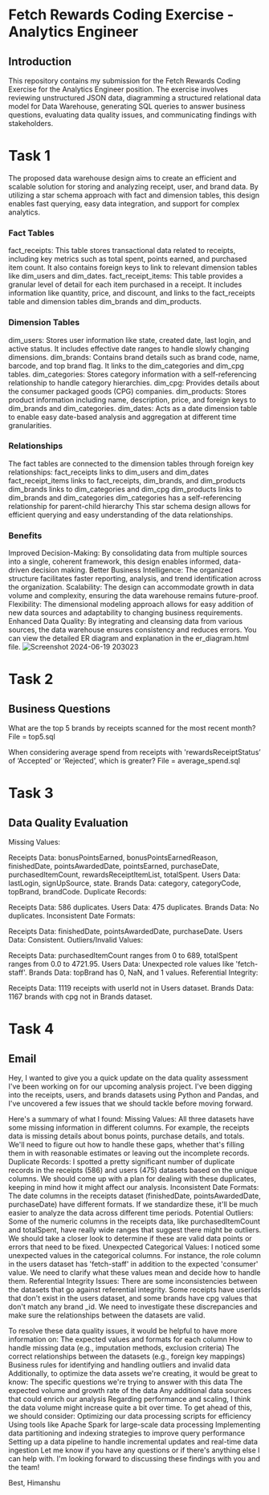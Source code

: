# Fetch Rewards Coding Exercise - Analytics Engineer

## Introduction
This repository contains my submission for the Fetch Rewards Coding Exercise for the Analytics Engineer position. The exercise involves reviewing unstructured JSON data, diagramming a structured relational data model for Data Warehouse, generating SQL queries to answer business questions, evaluating data quality issues, and communicating findings with stakeholders.



# Task 1

The proposed data warehouse design aims to create an efficient and scalable solution for storing and analyzing receipt, user, and brand data. By utilizing a star schema approach with fact and dimension tables, 
this design enables fast querying, easy data integration, and support for complex analytics.
### Fact Tables
fact_receipts: This table stores transactional data related to receipts, including key metrics such as total spent, points earned, and purchased item count. It also contains foreign keys to link to relevant dimension tables like dim_users and dim_dates.
fact_receipt_items: This table provides a granular level of detail for each item purchased in a receipt. It includes information like quantity, price, and discount, and links to the fact_receipts table and dimension tables dim_brands and dim_products.
### Dimension Tables
dim_users: Stores user information like state, created date, last login, and active status. It includes effective date ranges to handle slowly changing dimensions.
dim_brands: Contains brand details such as brand code, name, barcode, and top brand flag. It links to the dim_categories and dim_cpg tables.
dim_categories: Stores category information with a self-referencing relationship to handle category hierarchies.
dim_cpg: Provides details about the consumer packaged goods (CPG) companies.
dim_products: Stores product information including name, description, price, and foreign keys to dim_brands and dim_categories.
dim_dates: Acts as a date dimension table to enable easy date-based analysis and aggregation at different time granularities.

### Relationships
The fact tables are connected to the dimension tables through foreign key relationships:
fact_receipts links to dim_users and dim_dates
fact_receipt_items links to fact_receipts, dim_brands, and dim_products
dim_brands links to dim_categories and dim_cpg
dim_products links to dim_brands and dim_categories
dim_categories has a self-referencing relationship for parent-child hierarchy
This star schema design allows for efficient querying and easy understanding of the data relationships.
### Benefits
Improved Decision-Making: By consolidating data from multiple sources into a single, coherent framework, this design enables informed, data-driven decision making.
Better Business Intelligence: The organized structure facilitates faster reporting, analysis, and trend identification across the organization.
Scalability: The design can accommodate growth in data volume and complexity, ensuring the data warehouse remains future-proof.
Flexibility: The dimensional modeling approach allows for easy addition of new data sources and adaptability to changing business requirements.
Enhanced Data Quality: By integrating and cleansing data from various sources, the data warehouse ensures consistency and reduces errors.
You can view the detailed ER diagram and explanation in the er_diagram.html file.
 ![Screenshot 2024-06-19 203023](https://github.com/hvaria/fetch_assesment/assets/98721412/8d9bd98e-3803-45b4-ae01-bf11ed57ce6a)


# Task 2
## Business Questions
What are the top 5 brands by receipts scanned for the most recent month?
File = top5.sql

When considering average spend from receipts with 'rewardsReceiptStatus’ of ‘Accepted’ or ‘Rejected’, which is greater?
File = average_spend.sql


# Task 3
## Data Quality Evaluation

Missing Values:

Receipts Data: bonusPointsEarned, bonusPointsEarnedReason, finishedDate, pointsAwardedDate, pointsEarned, purchaseDate, purchasedItemCount, rewardsReceiptItemList, totalSpent.
Users Data: lastLogin, signUpSource, state.
Brands Data: category, categoryCode, topBrand, brandCode.
Duplicate Records:

Receipts Data: 586 duplicates.
Users Data: 475 duplicates.
Brands Data: No duplicates.
Inconsistent Date Formats:

Receipts Data: finishedDate, pointsAwardedDate, purchaseDate.
Users Data: Consistent.
Outliers/Invalid Values:

Receipts Data: purchasedItemCount ranges from 0 to 689, totalSpent ranges from 0.0 to 4721.95.
Users Data: Unexpected role values like 'fetch-staff'.
Brands Data: topBrand has 0, NaN, and 1 values.
Referential Integrity:

Receipts Data: 1119 receipts with userId not in Users dataset.
Brands Data: 1167 brands with cpg not in Brands dataset.

# Task 4 

## Email

Hey,
I wanted to give you a quick update on the data quality assessment I've been working on for our upcoming analysis project. I've been digging into the receipts, users, and brands datasets using Python and Pandas, and I've uncovered a few issues that we should tackle before moving forward.

Here's a summary of what I found:
Missing Values: All three datasets have some missing information in different columns. For example, the receipts data is missing details about bonus points, purchase details, and totals. We'll need to figure out how to handle these gaps, whether that's filling them in with reasonable estimates or leaving out the incomplete records.
Duplicate Records: I spotted a pretty significant number of duplicate records in the receipts (586) and users (475) datasets based on the unique columns. We should come up with a plan for dealing with these duplicates, keeping in mind how it might affect our analysis.
Inconsistent Date Formats: The date columns in the receipts dataset (finishedDate, pointsAwardedDate, purchaseDate) have different formats. If we standardize these, it'll be much easier to analyze the data across different time periods.
Potential Outliers: Some of the numeric columns in the receipts data, like purchasedItemCount and totalSpent, have really wide ranges that suggest there might be outliers. We should take a closer look to determine if these are valid data points or errors that need to be fixed.
Unexpected Categorical Values: I noticed some unexpected values in the categorical columns. For instance, the role column in the users dataset has 'fetch-staff' in addition to the expected 'consumer' value. We need to clarify what these values mean and decide how to handle them.
Referential Integrity Issues: There are some inconsistencies between the datasets that go against referential integrity. Some receipts have userIds that don't exist in the users dataset, and some brands have cpg values that don't match any brand _id. We need to investigate these discrepancies and make sure the relationships between the datasets are valid.

To resolve these data quality issues, it would be helpful to have more information on:
The expected values and formats for each column
How to handle missing data (e.g., imputation methods, exclusion criteria)
The correct relationships between the datasets (e.g., foreign key mappings)
Business rules for identifying and handling outliers and invalid data
Additionally, to optimize the data assets we're creating, it would be great to know:
The specific questions we're trying to answer with this data
The expected volume and growth rate of the data
Any additional data sources that could enrich our analysis
Regarding performance and scaling, I think the data volume might increase quite a bit over time. To get ahead of this, we should consider:
Optimizing our data processing scripts for efficiency
Using tools like Apache Spark for large-scale data processing
Implementing data partitioning and indexing strategies to improve query performance
Setting up a data pipeline to handle incremental updates and real-time data ingestion
Let me know if you have any questions or if there's anything else I can help with. I'm looking forward to discussing these findings with you and the team!

Best,
Himanshu
